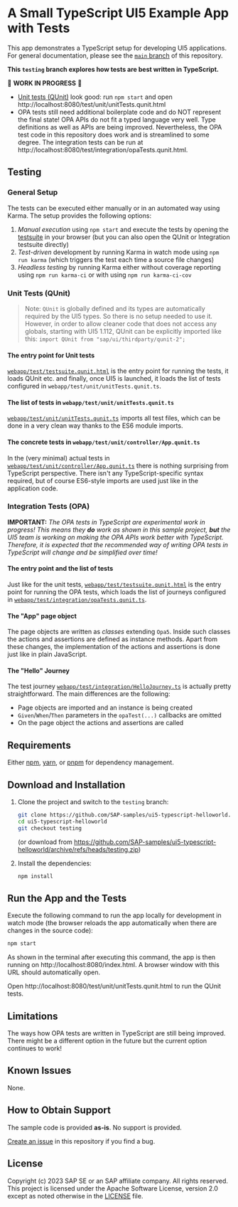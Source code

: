 # A Small TypeScript UI5 Example App with Tests

This app demonstrates a TypeScript setup for developing UI5 applications. For general documentation, please see the [`main` branch](https://github.com/SAP-samples/ui5-typescript-helloworld/tree/main) of this repository.

**This `testing` branch explores how tests are best written in TypeScript.**

:construction: **WORK IN PROGRESS** :construction:

* [Unit tests (QUnit)](./webapp/test/unit/) look good: run `npm start` and open http://localhost:8080/test/unit/unitTests.qunit.html 
* OPA tests still need additional boilerplate code and do NOT represent the final state! OPA APIs do not fit a typed language very well. Type definitions as well as APIs are being improved. Nevertheless, the OPA test code in this repository does work and is streamlined to some degree. The integration tests can be run at http://localhost:8080/test/integration/opaTests.qunit.html.

## Testing

### General Setup

The tests can be executed either manually or in an automated way using Karma. The setup provides the following options:

1. *Manual execution*  using `npm start` and execute the tests by opening the [testsuite](http://localhost:8080/test/testsuite.qunit.html) in your browser (but you can also open the QUnit or Integration testsuite directly)
2. *Test-driven* development by running Karma in watch mode using `npm run karma` (which triggers the test each time a source file changes)
3. *Headless testing* by running Karma either without coverage reporting using `npm run karma-ci` or with using `npm run karma-ci-cov`

### Unit Tests (QUnit)

> Note: `QUnit` is globally defined and its types are automatically required by the UI5 types. So there is no setup needed to use it. However, in order to allow cleaner code that does not access any globals, starting with UI5 1.112, QUnit can be explicitly imported like this: `import QUnit from "sap/ui/thirdparty/qunit-2";`

#### The entry point for Unit tests

[`webapp/test/testsuite.qunit.html`](webapp/test/testsuite.qunit.html) is the entry point for running the tests, it loads QUnit etc. and finally, once UI5 is launched, it loads the list of tests configured in `webapp/test/unit/unitTests.qunit.ts`.

#### The list of tests in `webapp/test/unit/unitTests.qunit.ts`

[`webapp/test/unit/unitTests.qunit.ts`](webapp/test/unit/unitTests.qunit.ts) imports all test files, which can be done in a very clean way thanks to the ES6 module imports.

#### The concrete tests in `webapp/test/unit/controller/App.qunit.ts`

In the (very minimal) actual tests in [`webapp/test/unit/controller/App.qunit.ts`](webapp/test/unit/controller/App.qunit.ts) there is nothing surprising from TypeScript perspective. There isn't any TypeScript-specific syntax required, but of course ES6-style imports are used just like in the application code.

### Integration Tests (OPA)

**IMPORTANT:**
*The OPA tests in TypeScript are experimental work in progress! This means they **do** work as shown in this sample project, **but** the UI5 team is working on making the OPA APIs work better with TypeScript. Therefore, it is expected that the recommended way of writing OPA tests in TypeScript will change and be simplified over time!*

#### The entry point and the list of tests

Just like for the unit tests, [`webapp/test/testsuite.qunit.html`](webapp/test/testsuite.qunit.html) is the entry point for running the OPA tests, which loads the list of journeys configured in [`webapp/test/integration/opaTests.qunit.ts`](webapp/test/integration/opaTests.qunit.ts).

#### The "App" page object

The page objects are written as *classes* extending `Opa5`. Inside such classes the actions and assertions are defined as instance methods. Apart from these changes, the implementation of the actions and assertions is done just like in plain JavaScript.

#### The "Hello" Journey

The test journey [`webapp/test/integration/HelloJourney.ts`](webapp/test/integration/HelloJourney.ts) is actually pretty straightforward. The main differences are the following:

* Page objects are imported and an instance is being created
* `Given`/`When`/`Then` parameters in the `opaTest(...)` callbacks are omitted
* On the page object the actions and assertions are called

## Requirements

Either [npm](https://www.npmjs.com/), [yarn](https://yarnpkg.com/), or [pnpm](https://pnpm.io/) for dependency management.

## Download and Installation

1. Clone the project and switch to the `testing` branch:

   ```sh
   git clone https://github.com/SAP-samples/ui5-typescript-helloworld.git
   cd ui5-typescript-helloworld
   git checkout testing
   ```

   (or download from https://github.com/SAP-samples/ui5-typescript-helloworld/archive/refs/heads/testing.zip)
   &nbsp;

1. Install the dependencies:

   ```sh
   npm install
   ```

## Run the App and the Tests

Execute the following command to run the app locally for development in watch mode (the browser reloads the app automatically when there are changes in the source code):

```sh
npm start
```

As shown in the terminal after executing this command, the app is then running on http://localhost:8080/index.html. A browser window with this URL should automatically open.

Open http://localhost:8080/test/unit/unitTests.qunit.html to run the QUnit tests.

## Limitations

The ways how OPA tests are written in TypeScript are still being improved. There might be a different option in the future but the current option continues to work!

## Known Issues

None.

## How to Obtain Support

The sample code is provided **as-is**. No support is provided.

[Create an issue](https://github.com/SAP-samples/ui5-typescript-helloworld/issues) in this repository if you find a bug.

## License

Copyright (c) 2023 SAP SE or an SAP affiliate company. All rights reserved.
This project is licensed under the Apache Software License, version 2.0 except as noted otherwise in the [LICENSE](LICENSE) file.
